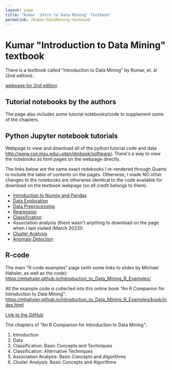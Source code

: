 ```yaml
---
layout: page
title: "Kumar 'Intro to Data Mining' Textbook"
permalink: /Kumar-DataMining-textbook
---
```

# Kumar "Introduction to Data Mining" textbook
There is a textbook called "Introduction to Data Mining" by Kumar, et. al (2nd edition). 

[webpage for 2nd edition](https://www-users.cse.umn.edu/~kumar001/dmbook/index.php)

## Tutorial notebooks by the authors
The page also includes some tutorial notebooks/code to supplement some of the chapters. 

## Python Jupyter notebook tutorials
Webpage to view and download all of the python tutorial code and data <http://www.cse.msu.edu/~ptan/dmbook/software/>. There's a way to view the notebooks as html pages on the webpage directly. 

The links below are the same exact notebooks I re-rendered through Quarto to include the table of contents on the pages. Otherwise, I made NO other changes to the notebooks are otherwise identical to the code available for download on the textbook webpage (so all credit belongs to them). 

- [Introduction to Numpy and Pandas](Kumar-Textbook/tutorial2.html)
- [Data Exploration](Kumar-Textbook/tutorial3.html)
- [Data Preprocessing](Kumar-Textbook/tutorial4.html)
- [Regression](Kumar-Textbook/tutorial5.html)
- [Classification](Kumar-Textbook/tutorial6.html)
- Association analysis (there wasn't anything to download on the page when I last visited (March 2023))
- [Cluster Analysis](Kumar-Textbook/tutorial8.html)
- [Anomaly Detection](Kumar-Textbook/tutorial9.html)

## R-code

The main "R-code examples" page (with some links to slides by Michael Hahsler, as well as the code): <https://mhahsler.github.io/Introduction_to_Data_Mining_R_Examples/> 

All the example code is collected into this online book "An R Companion for Introduction to Data Mining": <https://mhahsler.github.io/Introduction_to_Data_Mining_R_Examples/book/index.html>

[Link to the GitHub](https://github.com/mhahsler/Introduction_to_Data_Mining_R_Examples)

The chapters of "An R Companion for Introduction to Data Mining":
1. Introduction
2. Data
3. Classification: Basic Concepts and Techniques
4. Classification: Alternative Techniques
5. Association Analysis: Basic Concepts and Algorithms
7. Cluster Analysis: Basic Concepts and Algorithms
